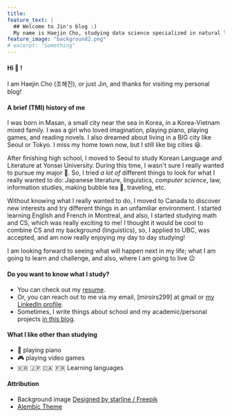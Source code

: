 ```yaml
---
title: 
feature_text: |
  ## Welcome to Jin's blog :)
  My name is Haejin Cho, studying data science specialized in natural language processing.
feature_image: "background2.png"
# excerpt: "Something"
---
```


#### Hi 👋 !
I am Haejin Cho (조해진), or just Jin, and thanks for visiting my personal blog!

#### A brief (TMI) history of me
I was born in Masan, a small city near the sea in Korea, in a Korea-Vietnam mixed family. I was a girl who loved imagination, playing piano, playing games, and reading novels. I also dreamed about living in a BIG city like Seoul or Tokyo. I miss my home town now, but I still like big cities 😆.

After finishing high school, I moved to Seoul to study Korean Language and Literature at Yonsei University. During this time, I wasn't sure I really wanted to pursue my major 🤔. So, I tried *a lot of* different things to look for what I really wanted to do: Japanese literature, linguistics, *computer science*, law, information studies, making bubble tea 🧋, traveling, etc.

Without knowing what I really wanted to do, I moved to Canada to discover new interests and try different things in an unfamiliar environment. I started learning English and French in Montreal, and also, I started studying math and CS, which was really exciting to me! I thought it would be cool to combine CS and my background (linguistics), so, I applied to UBC, was accepted, and am now really enjoying my day to day studying!

I am looking forward to seeing what will happen next in my life; what I am going to learn and challenge, and also, where I am going to live 😉

#### Do you want to know what I study?

- You can check out my [resume](https://github.com/jinjin-tonic/jinjin-tonic.github.io/blob/main/resume/resume_v210427.pdf).
- Or, you can reach out to me via my email, [miroirs299] at gmail or [my LinkedIn profile](https://www.linkedin.com/in/haejin-cho-220a3a1b2/).
- Sometimes, I write things about school and my academic/personal projects [in this blog](https://jinjin-tonic.github.io/blog/).

#### What I like other than studying

- 🎹 playing piano
- 🎮 playing video games
- 🇰🇷 🇯🇵 🇨🇦 🇫🇷 Learning languages


#### Attribution
- Background image <a href="http://www.freepik.com">Designed by starline / Freepik</a>
- [Alembic Theme](https://darn.es/)